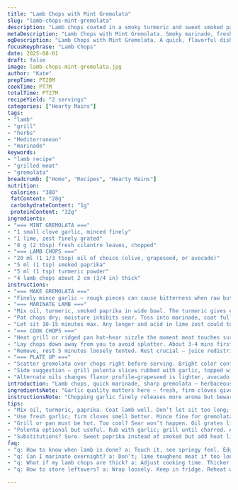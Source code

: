 ```yaml
---
title: "Lamb Chops with Mint Gremolata"
slug: "lamb-chops-mint-gremolata"
description: "Lamb chops coated in a smoky turmeric and sweet smoked paprika marinade, grilled to sear edges while keeping tender inside. Fresh gremolata mezzes the palate, swapping mint for cilantro and lemon zest for lime for a brighter, sharper contrast. Garlic's softened by quick chopping, releases aroma without burning. Cooking times flex ±2 minutes depending on grill heat and chop thickness. Polenta optional but recommended for a creamy, smoky side. Oil can be grapeseed or avocado if olive not available. Salt early for seasoning depth. Visual cues like char marks and feel gauge doneness better than clock."
metaDescription: "Lamb Chops with Mint Gremolata. Smoky marinade, fresh gremolata. Bright flavors contrast rich lamb."
ogDescription: "Lamb Chops with Mint Gremolata. A quick, flavorful dish that showcases tender lamb and fresh herbs."
focusKeyphrase: "Lamb Chops"
date: 2025-08-01
draft: false
image: lamb-chops-mint-gremolata.jpg
author: "Kate"
prepTime: PT20M
cookTime: PT7M
totalTime: PT27M
recipeYield: "2 servings"
categories: ["Hearty Mains"]
tags:
- "lamb"
- "grill"
- "herbs"
- "Mediterranean"
- "marinade"
keywords:
- "lamb recipe"
- "grilled meat"
- "gremolata"
breadcrumb: ["Home", "Recipes", "Hearty Mains"]
nutrition: 
 calories: "380"
 fatContent: "28g"
 carbohydrateContent: "1g"
 proteinContent: "32g"
ingredients:
- "=== MINT GREMOLATA ==="
- "1 small clove garlic, minced finely"
- "1 lime, zest finely grated"
- "8 g (2 tbsp) fresh cilantro leaves, chopped"
- "=== LAMB CHOPS ==="
- "20 ml (1 1/3 tbsp) oil of choice (olive, grapeseed, or avocado)"
- "5 ml (1 tsp) smoked paprika"
- "5 ml (1 tsp) turmeric powder"
- "4 lamb chops about 2 cm (3/4 in) thick"
instructions:
- "=== MAKE GREMOLATA ==="
- "Finely mince garlic — rough pieces can cause bitterness when raw but you want aroma upfront here. Toss with chopped cilantro and lime zest. Stir. Cover and chill if preparing early, allows flavors to meld but don’t let sit too long. Freshness is key."
- "=== MARINATE LAMB ==="
- "Mix oil, turmeric, smoked paprika in wide bowl. The turmeric gives earthy bite, smokiness balances. Too much turmeric? Turns bitter."
- "Pat chops dry; moisture inhibits sear. Toss into marinade, coat fully. Salt and pepper at this stage for even seasoning — wait too long to salt, meat draws out moisture and dries."
- "Let sit 10-15 minutes max. Any longer and acid in lime zest could toughen."
- "=== COOK CHOPS ==="
- "Heat grill or ridged pan hot—hear sizzle the moment meat touches surface, that’s the sound of proper searing. Oil grill grates lightly to prevent sticking."
- "Lay chops down away from you to avoid splatter. About 3-4 mins first side, edges start to brown and juices bead on surface. Flip once charred and meat gives slight resistance when poked. Another 2-3 minutes max on other side. Thickness varies times; press with finger for bounce — firm but springy means medium rare."
- "Remove, rest 5 minutes loosely tented. Rest crucial — juice redistributes; chop firms slightly and holds moisture, making it tender rather than dry."
- "=== PLATE UP ==="
- "Scatter gremolata over chops right before serving. Bright color contrast. The lime-cilantro combo cuts lamb’s richness, garlic adds punch."
- "Side suggestion — grill polenta slices rubbed with garlic, topped with sautéed mushrooms and sundried tomatoes for earthiness. Or charred vegetables work too."
- "Alternate oils changes flavor profile—grapeseed is lighter, avocado adds buttery smoothness. Paprika substitution — if not smoked, use sweet paprika but add dash cayenne or chile powder for heat balance."
introduction: "Lamb chops, quick marinade, sharp gremolata — herbaceous kick with bright lime not lemon. Swapped mint for cilantro, because cilantro punches up freshness differently, orange zing switched for lime to add brightness and acidity that lifts up the lamb's richness. Turmeric joins paprika, earthy yellow powder that adds complex flavor and gorgeous color without overpowering. Garlic minced fine, releases aroma but not chunky bites, mixing into gremolata. Grill hot, chops sizzle and smell rises—look for firm edges but tender center. Flip once when you see juices rising and you hear that satisfying sear pop. Resting meat is non-negotiable — retains all the juices, let it sit for a few minutes before serving. Polenta on the side? Optional but adds smoky texture to round the dish well. Adapt oil to your pantry — olive, grapeseed, avocado all work differently."
ingredientsNote: "Garlic quality matters here — fresh, firm cloves give best aroma; avoid old, soft garlic that tastes bitter and watery. Lime zest adds citrus brightness — a microplane or fine grater best to get thin shreds without pith that’s bitter. Cilantro replaces mint for those who want a different fresh herb punch — mint is softer, cilantro sharper but both cut through lamb fat similarly. Turmeric powder adds earthiness and subtle sweetness, balanced by smoky paprika. For oil, olive is classic but grapeseed or avocado oils handle higher heat better and bring different mouthfeel. Lamb chops thickness affects cooking; thinner chips toughen fast if overcooked, thicker need longer. Salt early allows flavor to penetrate better but don’t overdo, lamb is naturally rich. Rest meat on warm plate or wood to keep heat without steaming."
instructionsNote: "Chopping garlic finely releases more aroma but beware of bitterness if left raw too long; gremolata is tossed last minute for best flavor. Marinade coats lamb for color and flavor but time is limited — overmarinating especially with acid can tighten muscle fibers and dry meat. Getting grill or pan hot enough to sizzle immediately is key to caramelization and crust development — oil grill or pan but don’t overdo; too much oil leads to flare-ups or fry instead of sear. Visual signs govern cooking: edges brown and pull slightly away, juices bead, meat firms but springy—use finger pressure test. Flip once, as constant turning prevents crust. Resting keeps juices inside muscle fiber, wrapped loosely to avoid sweating. Polenta or vegetables grilled complement texture and earthiness. Substituting ingredients like cilantro for mint or lime for lemon is about brightening contrast to lamb’s richness. A pinch of cayenne in paprika mix adds heat to balance turmeric’s earthiness."
tips:
- "Mix oil, turmeric, paprika. Coat lamb well. Don’t let sit too long; lime could toughen. Pat chops dry. Sear hot — hear that sizzle! Flip once. Juices bead, edges brown. Rest meat; juices need time. Plates warm; hold heat."
- "Use fresh garlic; firm cloves smell better. Mince fine for gremolata. Skip chunky bits — those burn. Lime zest brightens — use microplane. Cilantro sharper than mint; switch if desired. Oils matter; grapeseed handles heat better."
- "Grill or pan must be hot. Too cool? Sear won’t happen. Oil grates lightly; overdo oil leads to flare-ups. When cooking, watch for springy texture. Gauge doneness with finger poke; firm but bouncy means don’t overcook."
- "Polenta optional but useful. Rub with garlic; grill until charred. Add sautéed mushrooms for umami kick. Vegetables grilled? Another option. Think texture balance. Do you prefer smoky? Oil type alters taste; try avocado for richness."
- "Substitutions? Sure. Sweet paprika instead of smoked but add heat like cayenne. Explore flavors. Turmeric lends earthiness so balance it out. Garlic too rough? Alters flavor profile with bitterness. Keep it fine or switch herbs."
faq:
- "q: How to know when lamb is done? a: Touch it, see springy feel. Edges brown, juices bubble. Medium rare is bounce. Keep an eye on color transitions."
- "q: Can I marinate overnight? a: Don’t; lime toughens meat if too long. Keep max 15 min, less is better. Quick is key for tenderness."
- "q: What if my lamb chops are thick? a: Adjust cooking time. Thicker means longer, thinner toughens quickly. Touch test, feel for spring; results matter."
- "q: How to store leftovers? a: Wrap loosely. Keep in fridge. Reheat with care — keeps moisture locked. Too high heat? Toughens meat quickly."

---
```


